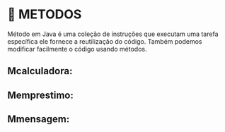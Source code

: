 # 📌 METODOS

 Método em Java é uma coleção de instruções que executam uma tarefa específica ele fornece a reutilização do código. Também podemos modificar facilmente o código usando métodos.

## Mcalculadora:

## Memprestimo:

## Mmensagem: